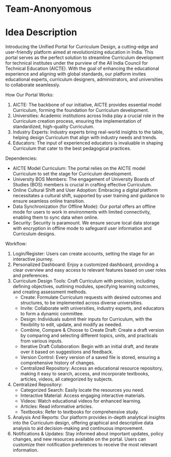 # Team-Anonyomous


# Idea Description

Introducing the Unified Portal for Curriculum Design, a cutting-edge and user-friendly platform aimed at revolutionizing education in India. This portal serves as the perfect solution to streamline Curriculum development for technical institutes under the purview of the All India Council for Technical Education (AICTE). With the goal of enhancing the educational experience and aligning with global standards, our platform invites educational experts, curriculum designers, administrators, and universities to collaborate seamlessly.

How Our Portal Works:

1. AICTE: The backbone of our initiative, AICTE provides essential model Curriculum, forming the foundation for Curriculum development.
2. Universities: Academic institutions across India play a crucial role in the Curriculum creation process, ensuring the implementation of standardized, high-quality Curriculum.
3. Industry Experts: Industry experts bring real-world insights to the table, helping design Curriculum that align with industry needs and trends.
4. Educators: The input of experienced educators is invaluable in shaping Curriculum that cater to the best pedagogical practices.

Dependencies:

- AICTE Model Curriculum: The portal relies on the AICTE model Curriculum to set the stage for Curriculum development.
- University BOS Members: The engagement of University Boards of Studies (BOS) members is crucial in crafting effective Curriculum.
- Online Cultural Shift and User Adoption: Embracing a digital platform necessitates a cultural shift, supported by user training and guidance to ensure seamless online transition.
- Data Synchronization (for Offline Mode): Our portal offers an offline mode for users to work in environments with limited connectivity, enabling them to sync data when online.
- Security: Security is paramount. We ensure secure local data storage with encryption in offline mode to safeguard user information and Curriculum designs.

Workflow:

1. Login/Register: Users can create accounts, setting the stage for an interactive journey.
2. Personalized Dashboard: Enjoy a customized dashboard, providing a clear overview and easy access to relevant features based on user roles and preferences.
3. Curriculum Design Tools: Craft Curriculum with precision, including defining objectives, outlining modules, specifying learning outcomes, and creating assessment methods.
    - Create: Formulate Curriculum requests with desired outcomes and structures, to be implemented across diverse universities.
    - Invite: Collaborate with universities, industry experts, and educators to form a dynamic committee.
    - Design: Individuals submit their inputs for Curriculum, with the flexibility to edit, update, and modify as needed.
    - Combine, Compare & Choose to Create Draft: Create a draft version by comparing and selecting different topics, units, and practicals from various inputs.
    - Iterative Draft Collaboration: Begin with an initial draft, and iterate over it based on suggestions and feedback.
    - Version Control: Every version of a saved file is stored, ensuring a comprehensive history of changes.
    - Centralized Repository: Access an educational resource repository, making it easy to search, access, and incorporate textbooks, articles, videos, all categorized by subjects.
4. Centralized Repository:
    - Categorized Search: Easily locate the resources you need.
    - Interactive Material: Access engaging interactive materials.
    - Videos: Watch educational videos for enhanced learning.
    - Articles: Read informative articles.
    - Textbooks: Refer to textbooks for comprehensive study.
5. Analysis And Reports: Our platform provides in-depth analytical insights into the Curriculum design, offering graphical and descriptive data analysis to aid decision-making and continuous improvement.
6. Notifications & Updates: Stay informed about important updates, policy changes, and new resources available on the portal. Users can customize their notification preferences to receive the most relevant information.
